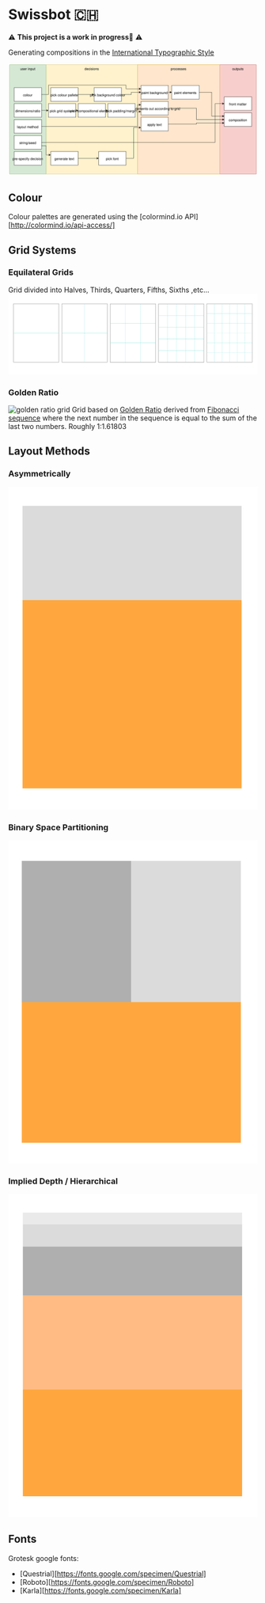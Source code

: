 # Swissbot :switzerland:
:warning: **This project is a work in progress**:construction: :warning:

Generating compositions in the [International Typographic Style][I.T.S. wiki article]

![flow chart](diagrams/swissbot-flowchart.svg)
## Colour
Colour palettes are generated using the [colormind.io API][http://colormind.io/api-access/]
## Grid Systems
### Equilateral Grids
Grid divided into Halves, Thirds, Quarters, Fifths, Sixths ,etc...
![equilateral grids](diagrams/equilateral-grids.svg)
### Golden Ratio
![golden ratio grid](https://upload.wikimedia.org/wikipedia/commons/3/32/Golden_ratio_grid.svg)
Grid based on [Golden Ratio][Golden Ratio wiki article] derived from [Fibonacci sequence][Fibonacci wiki article] where the next number in the sequence is equal to the sum of the last two numbers. Roughly 1:1.61803
## Layout Methods
### Asymmetrically
![layout method asymmetric](diagrams/layout-methods-asym.svg)
### Binary Space Partitioning
![layout method binary space](diagrams/layout-methods-bsp.svg)
### Implied Depth / Hierarchical
![layout method depth](diagrams/layout-methods-depth.svg)
## Fonts
Grotesk google fonts:
- [Questrial][https://fonts.google.com/specimen/Questrial]
- [Roboto][https://fonts.google.com/specimen/Roboto]
- [Karla][https://fonts.google.com/specimen/Karla]



[I.T.S. wiki article]: https://en.wikipedia.org/wiki/International_Typographic_Style
[Fibonacci wiki article]: https://en.wikipedia.org/wiki/Fibonacci_number
[Golden Ratio wiki article]: https://en.wikipedia.org/wiki/Golden_ratio